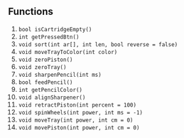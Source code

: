 Functions
----
1. `bool isCartridgeEmpty()`
2. `int getPressedBtn()`
3. `void sort(int ar[], int len, bool reverse = false)`
4. `void moveTrayToColor(int color)`
5. `void zeroPiston()`
6. `void zeroTray()`
7. `void sharpenPencil(int ms)`
8. `bool feedPencil()`
9. `int getPencilColor()`
10. `void alignSharpener()`
11. `void retractPiston(int percent = 100)`
12. `void spinWheels(int power, int ms = -1)`
13. `void moveTray(int power, int cm = 0)`
14. `void movePiston(int power, int cm = 0)`
